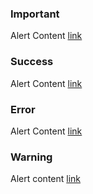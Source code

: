 <div class="au-body au-body--dark">
  <div class="au-page-alerts au-page-alerts--info">
    <h3>Important</h3>
    <p>Alert Content <a href="#">link</a></p>
  </div>

  <div class="au-page-alerts au-page-alerts--success">
    <h3>Success</h3>
    <p>Alert Content <a href="#">link</a></p>
  </div>

  <div class="au-page-alerts au-page-alerts--error">
    <h3>Error</h3>
    <p>Alert Content <a href="#">link</a></p>
  </div>

  <div class="au-page-alerts au-page-alerts--warning">
    <h3>Warning</h3>
    <p>Alert content <a href="#">link</a></p>
  </div>
</div>

